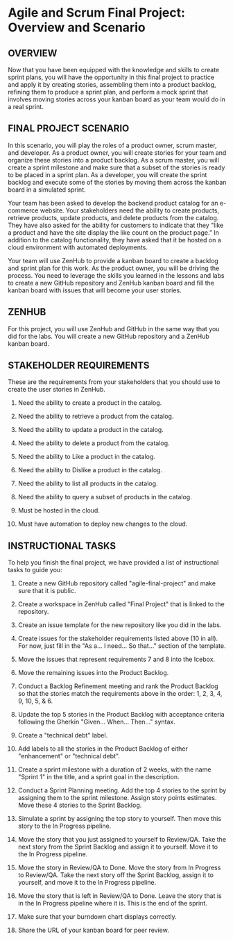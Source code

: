 # Agile and Scrum Final Project: Overview and Scenario 

## OVERVIEW 

Now that you have been equipped with the knowledge and skills to create sprint plans, you will have the opportunity in this final project to practice and apply it by creating stories, assembling them into a product backlog, refining them to produce a sprint plan, and perform a mock sprint that involves moving stories across your kanban board as your team would do in a real sprint.  

## FINAL PROJECT SCENARIO  

In this scenario, you will play the roles of a product owner, scrum master, and developer. As a product owner, you will create stories for your team and organize these stories into a product backlog. As a scrum master, you will create a sprint milestone and make sure that a subset of the stories is ready to be placed in a sprint plan. As a developer, you will create the sprint backlog and execute some of the stories by moving them across the kanban board in a simulated sprint. 

Your team has been asked to develop the backend product catalog for an e-commerce website. Your stakeholders need the ability to create products, retrieve products, update products, and delete products from the catalog. They have also asked for the ability for customers to indicate that they "like a product and have the site display the like count on the product page.” In addition to the catalog functionality, they have asked that it be hosted on a cloud environment with automated deployments. 

Your team will use ZenHub to provide a kanban board to create a backlog and sprint plan for this work. As the product owner, you will be driving the process. You need to leverage the skills you learned in the lessons and labs to create a new GitHub repository and ZenHub kanban board and fill the kanban board with issues that will become your user stories. 

## ZENHUB  
For this project, you will use ZenHub and GitHub in the same way that you did for the labs. You will create a new GitHub repository and a ZenHub kanban board.  

## STAKEHOLDER REQUIREMENTS 
These are the requirements from your stakeholders that you should use to create the user stories in ZenHub. 

1. Need the ability to create a product in the catalog.

2. Need the ability to retrieve a product from the catalog.

3. Need the ability to update a product in the catalog.

4. Need the ability to delete a product from the catalog.

5. Need the ability to Like a product in the catalog.

6. Need the ability to Dislike a product in the catalog.

7. Need the ability to list all products in the catalog.

8. Need the ability to query a subset of products in the catalog.

9. Must be hosted in the cloud.

10. Must have automation to deploy new changes to the cloud. 

## INSTRUCTIONAL TASKS  

To help you finish the final project, we have provided a list of instructional tasks to guide you:  

1. Create a new GitHub repository called "agile-final-project" and make sure that it is public. 

2. Create a workspace in ZenHub called "Final Project" that is linked to the repository. 

3. Create an issue template for the new repository like you did in the labs. 

4. Create issues for the stakeholder requirements listed above (10 in all). For now, just fill in the "As a... I need... So that..." section of the template. 

5. Move the issues that represent requirements 7 and 8 into the Icebox. 

6. Move the remaining issues into the Product Backlog. 

7. Conduct a Backlog Refinement meeting and rank the Product Backlog so that the stories match the requirements above in the order: 1, 2, 3, 4, 9, 10, 5, & 6. 

8. Update the top 5 stories in the Product Backlog with acceptance criteria following the Gherkin "Given... When... Then..." syntax. 

9. Create a "technical debt" label. 

10. Add labels to all the stories in the Product Backlog of either "enhancement" or "technical debt". 

11. Create a sprint milestone with a duration of 2 weeks, with the name "Sprint 1" in the title, and a sprint goal in the description. 

12. Conduct a Sprint Planning meeting. Add the top 4 stories to the sprint by assigning them to the sprint milestone. Assign story points estimates.  Move these 4 stories to the Sprint Backlog. 

13. Simulate a sprint by assigning the top story to yourself. Then move this story to the In Progress pipeline. 

14. Move the story that you just assigned to yourself to Review/QA. Take the next story from the Sprint Backlog and assign it to yourself.  Move it to the In Progress pipeline. 

15. Move the story in Review/QA to Done. Move the story from In Progress to Review/QA. Take the next story off the Sprint Backlog, assign it to yourself, and move it to the In Progress pipeline. 

16. Move the story that is left in Review/QA to Done. Leave the story that is in the In Progress pipeline where it is. This is the end of the sprint. 

17. Make sure that your burndown chart displays correctly.

18. Share the URL of your kanban board for peer review. 
